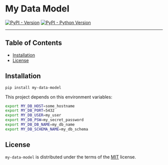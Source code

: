 # My Data Model

[![PyPI - Version](https://img.shields.io/pypi/v/soma-data-model.svg)](https://pypi.org/project/soma-data-model)
[![PyPI - Python Version](https://img.shields.io/pypi/pyversions/soma-data-model.svg)](https://pypi.org/project/soma-data-model)

-----

## Table of Contents

- [Installation](#installation)
- [License](#license)

## Installation

```console
pip install my-data-model
```
This project depends on this environment variables:

```bash
export MY_DB_HOST=some_hostname
export MY_DB_PORT=5432
export MY_DB_USER=my_user
export MY_DB_PSW=my_secret_password
export MY_DB_DB_NAME=my_db_name
export MY_DB_SCHEMA_NAME=my_db_schema
```

## License

`my-data-model` is distributed under the terms of the [MIT](https://spdx.org/licenses/MIT.html) license.
